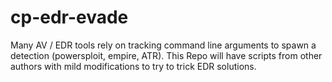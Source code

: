 # cp-edr-evade
Many AV / EDR tools rely on tracking command line arguments to spawn a detection (powersploit, empire, ATR). This Repo will have scripts from other authors with mild modifications to try to trick EDR solutions.
